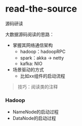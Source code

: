 # read-the-source
源码研读


大数据源码阅读的思路：
- 掌握其网络通信架构
    - hadoop：hadoopRPC
    - spark：akka -> netty
    - kafka: NIO
- 场景驱动的方式
    - 比如xx组件的启动流程

> 技巧：阅读类的注释


### Hadoop
- NameNode的启动过程
- DataNode的启动过程


